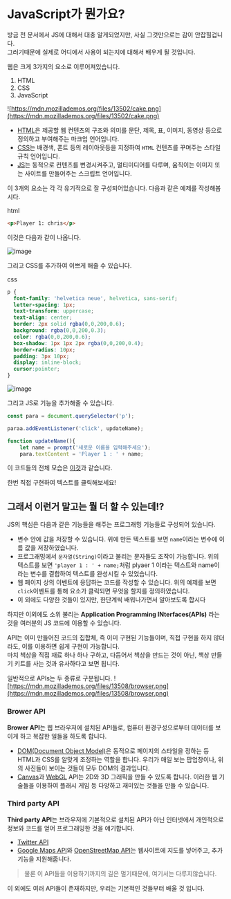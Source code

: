 # JavaScript가 뭔가요?

방금 전 문서에서 JS에 대해서 대충 알게되었지만, 사실 그것만으로는 감이 안잡힐겁니다.  
그러기때문에 실제로 어디에서 사용이 되는지에 대해서 배우게 될 것입니다.

웹은 크게 3가지의 요소로 이루어져있습니다.

1. HTML  
2. CSS  
3. JavaScript  

![https://mdn.mozillademos.org/files/13502/cake.png](https://mdn.mozillademos.org/files/13502/cake.png)

- [HTML](https://developer.mozilla.org/ko/docs/Glossary/HTML)은 제공할 웹 컨텐츠의 구조와 의미를 문단, 제목, 표, 이미지, 동영상 등으로 정의하고 부여해주는 마크업 언어입니다.
- [CSS](https://developer.mozilla.org/ko/docs/Glossary/CSS)는 배경색, 폰트 등의 레이아웃등을 지정하여 `HTML` 컨텐츠를 꾸며주는 스타일 규칙 언어입니다.
- [JS](https://developer.mozilla.org/ko/docs/Glossary/JavaScript)는 동적으로 컨텐츠를 변경시켜주고, 멀티미디어를 다루며, 움직이는 이미지 또는 사이트를 만들어주는 스크립트 언어입니다.

이 3개의 요소는 각 각 유기적으로 잘 구성되어있습니다.
다음과 같은 예제를 작성해봅시다.

html
```html
<p>Player 1: chris</p>
```
이것은 다음과 같이 나옵니다.

![image](https://user-images.githubusercontent.com/64676070/118229086-5525d880-b4c6-11eb-9b9a-c1c772b525aa.png)

그리고 CSS를 추가하여 이쁘게 해줄 수 있습니다.

css
```css
p {
  font-family: 'helvetica neue', helvetica, sans-serif;
  letter-spacing: 1px;
  text-transform: uppercase;
  text-align: center;
  border: 2px solid rgba(0,0,200,0.6);
  background: rgba(0,0,200,0.3);
  color: rgba(0,0,200,0.6);
  box-shadow: 1px 1px 2px rgba(0,0,200,0.4);
  border-radius: 10px;
  padding: 3px 10px;
  display: inline-block;
  cursor:pointer;
}
```

![image](https://user-images.githubusercontent.com/64676070/118229300-b9e13300-b4c6-11eb-8632-76e40478fd0e.png)

그리고 JS로 기능을 추가해줄 수 있습니다.
```js
const para = document.querySelector('p');

paraa.addEventListener('click', updateName);

function updateName(){
    let name = prompt('새로운 이름을 입력해주세요');
    para.textContent = 'Player 1 : ' + name;
```

이 코드들의 전체 모습은 [이것](https://github.com/mdn/learning-area/blob/master/javascript/introduction-to-js-1/what-is-js/javascript-label.html)과 같습니다.

한번 직접 구현하여 텍스트를 클릭해보세요!  

## 그래서 이런거 말고는 뭘 더 할 수 있는데!?
JS의 핵심은 다음과 같은 기능들을 해주는 프로그래밍 기능들로 구성되어 있습니다.

- 변수 안에 값을 저장할 수 있습니다. 위에 만든 텍스트를 보면 `name`이라는 변수에 이름 값을 저장하였습니다.
- 프로그래밍에서 `문자열(String)`이라고 불리는 문자들도 조작이 가능합니다. 위의 텍스트를 보면 `'player 1 : ' + name;`처럼 plyaer 1 이라는 텍스트와 name이라는 변수를 결합하여 텍스트를 완성시킬 수 있었습니다.
- 웹 페이지 상의 이벤트에 응답하는 코드를 작성할 수 있습니다. 위의 예제를 보면 `click`이벤트를 통해 요소가 클릭되면 무엇을 할지를 정의하였습니다.
- 이 외에도 다양한 것들이 있지만, 한단계씩 배워나가면서 알아보도록 합시다

하지만 이외에도 소위 불리는 **Application Programming INterfaces(APIs)** 라는 것을 여러분의 JS 코드에 이용할 수 있습니다.

API는 이미 만들어진 코드의 집합체, 즉 이미 구현된 기능들이며, 직접 구현을 하지 않더라도, 이를 이용하면 쉽게 구현이 가능합니다.  
마치 책상을 직접 재료 하나 하나 구하고, 다듬어서 책상을 만드는 것이 아닌, 책상 만들기 키트를 사는 것과 유사하다고 보면 됩니다.

일반적으로 APIs는 두 종류로 구분됩니다.
![https://mdn.mozillademos.org/files/13508/browser.png](https://mdn.mozillademos.org/files/13508/browser.png)

### Brower API
**Brower API**는 웹 브라우저에 설치된 API들로, 컴퓨터 환경구성으로부터 데이터를 보이게 하고 복잡한 일들을 하도록 합니다.

- [DOM(Document Object Model)](https://developer.mozilla.org/en-US/docs/Web/API/Document_Object_Model)은 동적으로 페이지의 스타일을 정하는 등 HTML과 CSS를 알맞게 조정하는 역할을 합니다. 우리가 매일 보는 팝업창이나, 위의 사진들이 보이는 것들이 모두 DOM의 결과입니다.
- [Canvas](https://developer.mozilla.org/en-US/docs/Web/API/Canvas_API)과 [WebGL](https://developer.mozilla.org/en-US/docs/Web/API/WebGL_API) API는 2D와 3D 그래픽을 만들 수 있도록 합니다. 이러한 웹 기술들을 이용하여 플래시 게임 등 다양하고 재미있는 것들을 만들 수 있습니다.

### Third party API
**Third party API**는 브라우저에 기본적으로 설치된 API가 아닌 인터넷에서 개인적으로 정보와 코드를 얻어 프로그래밍한 것을 얘기합니다.

- [Twitter API](https://developer.twitter.com/en/docs)
- [Google Maps API](https://developers.google.com/maps/)와 [OpenStreetMap API](https://wiki.openstreetmap.org/wiki/API)는 웹사이트에 지도를 넣어주고, 추가 기능을 지원해줍니다.

> 물론 이 API들을 이용하기까지의 길은 멀기때문에, 여기서는 다루지않습니다.

이 외에도 여러 API들이 존재하지만, 우리는 기본적인 것들부터 배울 것 입니다.
